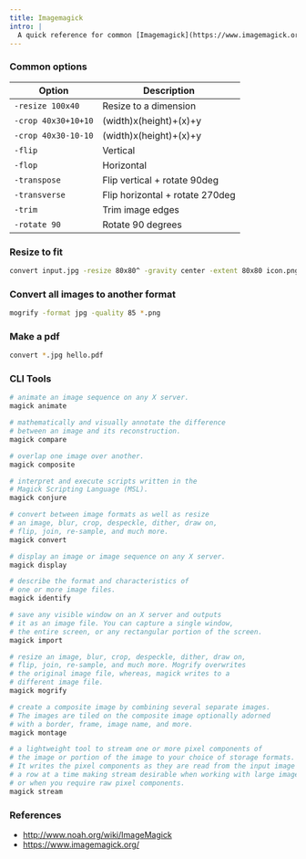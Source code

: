 ```yaml
---
title: Imagemagick
intro: |
  A quick reference for common [Imagemagick](https://www.imagemagick.org) commands and switches.
---
```


### Common options

| Option              | Description                     |
| ------------------- | ------------------------------- |
| `-resize 100x40`    | Resize to a dimension           |
| `-crop 40x30+10+10` | (width)x(height)+(x)+y          |
| `-crop 40x30-10-10` | (width)x(height)+(x)+y          |
| `-flip`             | Vertical                        |
| `-flop`             | Horizontal                      |
| `-transpose`        | Flip vertical + rotate 90deg    |
| `-transverse`       | Flip horizontal + rotate 270deg |
| `-trim`             | Trim image edges                |
| `-rotate 90`        | Rotate 90 degrees               |

### Resize to fit

```sh
convert input.jpg -resize 80x80^ -gravity center -extent 80x80 icon.png
```

### Convert all images to another format

```sh
mogrify -format jpg -quality 85 *.png
```

### Make a pdf

```sh
convert *.jpg hello.pdf
```

### CLI Tools 

```sh
# animate an image sequence on any X server.
magick animate

# mathematically and visually annotate the difference 
# between an image and its reconstruction.
magick compare

# overlap one image over another.
magick composite

# interpret and execute scripts written in the 
# Magick Scripting Language (MSL).
magick conjure

# convert between image formats as well as resize 
# an image, blur, crop, despeckle, dither, draw on, 
# flip, join, re-sample, and much more.
magick convert

# display an image or image sequence on any X server.
magick display

# describe the format and characteristics of 
# one or more image files.
magick identify

# save any visible window on an X server and outputs 
# it as an image file. You can capture a single window, 
# the entire screen, or any rectangular portion of the screen.
magick import

# resize an image, blur, crop, despeckle, dither, draw on, 
# flip, join, re-sample, and much more. Mogrify overwrites 
# the original image file, whereas, magick writes to a
# different image file.
magick mogrify

# create a composite image by combining several separate images. 
# The images are tiled on the composite image optionally adorned
# with a border, frame, image name, and more.
magick montage

# a lightweight tool to stream one or more pixel components of 
# the image or portion of the image to your choice of storage formats.
# It writes the pixel components as they are read from the input image
# a row at a time making stream desirable when working with large images
# or when you require raw pixel components.
magick stream

```
























### References

- <http://www.noah.org/wiki/ImageMagick>
- <https://www.imagemagick.org/>
